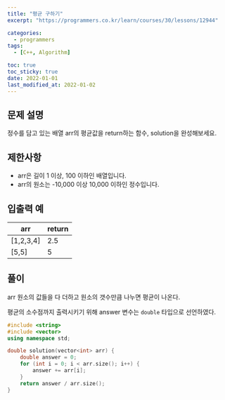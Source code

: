 ```yaml
---
title: "평균 구하기"
excerpt: "https://programmers.co.kr/learn/courses/30/lessons/12944"

categories:
  - programmers
tags:
  - [C++, Algorithm]

toc: true
toc_sticky: true
date: 2022-01-01
last_modified_at: 2022-01-02
---
```


## 문제 설명

정수를 담고 있는 배열 arr의 평균값을 return하는 함수, solution을 완성해보세요.

## 제한사항

- arr은 길이 1 이상, 100 이하인 배열입니다.
- arr의 원소는 -10,000 이상 10,000 이하인 정수입니다.

## 입출력 예

| arr       | return |
| --------- | ------ |
| [1,2,3,4] | 2.5    |
| [5,5]     | 5      |

## 풀이

arr 원소의 값들을 다 더하고 원소의 갯수만큼 나누면 평균이 나온다.

평균의 소수점까지 출력시키기 위해 answer 변수는 `double` 타입으로 선언하였다.

```cpp
#include <string>
#include <vector>
using namespace std;

double solution(vector<int> arr) {
    double answer = 0;
    for (int i = 0; i < arr.size(); i++) {
        answer += arr[i];
    }
    return answer / arr.size();
}
```
